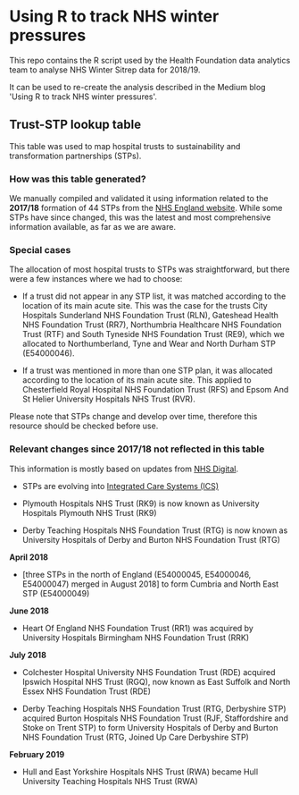 # Using R to track NHS winter pressures

This repo contains the R script used by the Health Foundation data analytics team to analyse NHS Winter Sitrep data for 2018/19.

It can be used to re-create the analysis described in the Medium blog 'Using R to track NHS winter pressures'.

## Trust-STP lookup table

This table was used to map hospital trusts to sustainability and transformation partnerships (STPs).

### How was this table generated?

We manually compiled and validated it using  information related to the **2017/18** formation of 44 STPs from the [NHS England website](https://www.england.nhs.uk/integratedcare/stps/view-stps/). While some STPs have since changed, this was the latest and most comprehensive information available, as far as we are aware.

### Special cases

The allocation of most hospital trusts to STPs was straightforward, but there were a few instances where we had to choose:

- If a trust did not appear in any STP list, it was matched according to the location of its main acute site. This was the case for the trusts City Hospitals Sunderland NHS Foundation Trust (RLN), Gateshead Health NHS Foundation Trust (RR7), Northumbria Healthcare NHS Foundation Trust (RTF) and South Tyneside NHS Foundation Trust (RE9), which we allocated to Northumberland, Tyne and Wear and North Durham STP (E54000046).

- If a trust was mentioned in more than one STP plan, it was allocated according to the location of its main acute site. This applied to  Chesterfield Royal Hospital NHS Foundation Trust (RFS) and Epsom And St Helier University Hospitals NHS Trust (RVR).

Please note that STPs change and develop over time, therefore this resource should be checked before use.

### Relevant changes since 2017/18 not reflected in this table

This information is mostly based on updates from [NHS Digital](https://digital.nhs.uk/services/organisation-data-service/organisation-data-service-news-and-latest-updates/).

- STPs are evolving into [Integrated Care Systems (ICS)](https://www.england.nhs.uk/integratedcare/integrated-care-systems/)

- Plymouth Hospitals NHS Trust (RK9) is now known as University Hospitals Plymouth NHS Trust (RK9)

- Derby Teaching Hospitals NHS Foundation Trust (RTG) is now known as University Hospitals of Derby and Burton NHS Foundation Trust (RTG)

**April 2018**

- [three STPs in the north of England (E54000045, E54000046, E54000047) merged in August 2018] to form  Cumbria and North East STP (E54000049)

**June 2018**

- Heart Of England NHS Foundation Trust (RR1) was acquired by University Hospitals Birmingham NHS Foundation Trust (RRK)

**July 2018**

- Colchester Hospital University NHS Foundation Trust (RDE) acquired Ipswich Hospital NHS Trust (RGQ), now known as East Suffolk and North Essex NHS Foundation Trust (RDE)

- Derby Teaching Hospitals NHS Foundation Trust (RTG, Derbyshire STP) acquired Burton Hospitals NHS Foundation Trust (RJF, Staffordshire and Stoke on Trent STP) to form University Hospitals of Derby and Burton NHS Foundation Trust (RTG, Joined Up Care Derbyshire STP)

**February 2019**

- Hull and East Yorkshire Hospitals NHS Trust (RWA) became Hull University Teaching Hospitals NHS Trust (RWA) 
